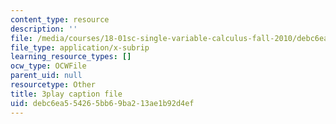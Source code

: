 ```yaml
---
content_type: resource
description: ''
file: /media/courses/18-01sc-single-variable-calculus-fall-2010/debc6ea554265bb69ba213ae1b92d4ef_er_tQOBgo-I.vtt
file_type: application/x-subrip
learning_resource_types: []
ocw_type: OCWFile
parent_uid: null
resourcetype: Other
title: 3play caption file
uid: debc6ea5-5426-5bb6-9ba2-13ae1b92d4ef
---
```

